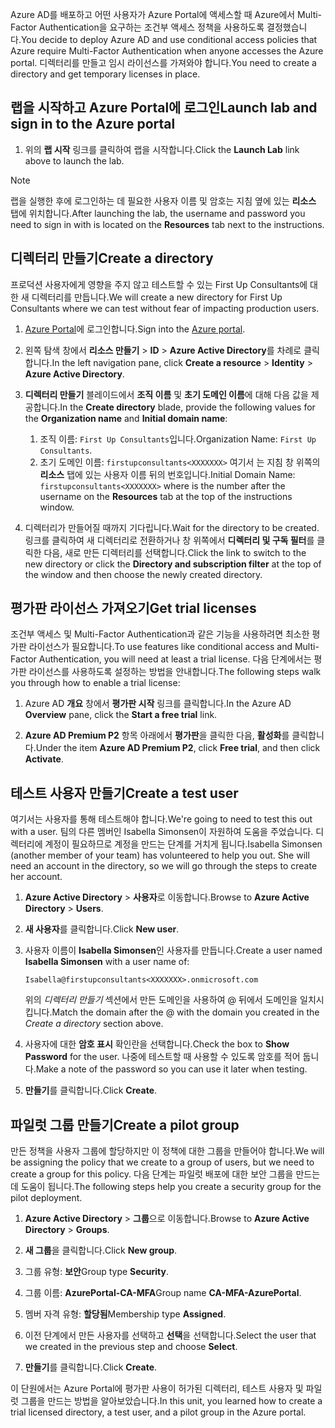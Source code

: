 <span data-ttu-id="22137-101">Azure AD를 배포하고 어떤 사용자가 Azure Portal에 액세스할 때 Azure에서 Multi-Factor Authentication을 요구하는 조건부 액세스 정책을 사용하도록 결정했습니다.</span><span class="sxs-lookup"><span data-stu-id="22137-101">You decide to deploy Azure AD and use conditional access policies that Azure require Multi-Factor Authentication when anyone accesses the Azure portal.</span></span> <span data-ttu-id="22137-102">디렉터리를 만들고 임시 라이선스를 가져와야 합니다.</span><span class="sxs-lookup"><span data-stu-id="22137-102">You need to create a directory and get temporary licenses in place.</span></span>

## <a name="launch-lab-and-sign-in-to-the-azure-portal"></a><span data-ttu-id="22137-103">랩을 시작하고 Azure Portal에 로그인</span><span class="sxs-lookup"><span data-stu-id="22137-103">Launch lab and sign in to the Azure portal</span></span>

1. <span data-ttu-id="22137-104">위의 **랩 시작** 링크를 클릭하여 랩을 시작합니다.</span><span class="sxs-lookup"><span data-stu-id="22137-104">Click the **Launch Lab** link above to launch the lab.</span></span>

> [!NOTE]
> <span data-ttu-id="22137-105">랩을 실행한 후에 로그인하는 데 필요한 사용자 이름 및 암호는 지침 옆에 있는 **리소스** 탭에 위치합니다.</span><span class="sxs-lookup"><span data-stu-id="22137-105">After launching the lab, the username and password you need to sign in with is located on the **Resources** tab next to the instructions.</span></span>

## <a name="create-a-directory"></a><span data-ttu-id="22137-106">디렉터리 만들기</span><span class="sxs-lookup"><span data-stu-id="22137-106">Create a directory</span></span>

<span data-ttu-id="22137-107">프로덕션 사용자에게 영향을 주지 않고 테스트할 수 있는 First Up Consultants에 대한 새 디렉터리를 만듭니다.</span><span class="sxs-lookup"><span data-stu-id="22137-107">We will create a new directory for First Up Consultants where we can test without fear of impacting production users.</span></span>

1. <span data-ttu-id="22137-108">[Azure Portal](https://portal.azure.com?azure-portal=true)에 로그인합니다.</span><span class="sxs-lookup"><span data-stu-id="22137-108">Sign into the [Azure portal](https://portal.azure.com?azure-portal=true).</span></span>

2. <span data-ttu-id="22137-109">왼쪽 탐색 창에서 **리소스 만들기** > **ID** > **Azure Active Directory**를 차례로 클릭합니다.</span><span class="sxs-lookup"><span data-stu-id="22137-109">In the left navigation pane, click **Create a resource** > **Identity** > **Azure Active Directory**.</span></span>

3. <span data-ttu-id="22137-110">**디렉터리 만들기** 블레이드에서 **조직 이름** 및 **초기 도메인 이름**에 대해 다음 값을 제공합니다.</span><span class="sxs-lookup"><span data-stu-id="22137-110">In the **Create directory** blade, provide the following values for the **Organization name** and **Initial domain name**:</span></span>

   1. <span data-ttu-id="22137-111">조직 이름: `First Up Consultants`입니다.</span><span class="sxs-lookup"><span data-stu-id="22137-111">Organization Name: `First Up Consultants`.</span></span>
   2. <span data-ttu-id="22137-112">초기 도메인 이름: `firstupconsultants<XXXXXXX>` 여기서 <XXXXXXX>는 지침 창 위쪽의 **리소스** 탭에 있는 사용자 이름 뒤의 번호입니다.</span><span class="sxs-lookup"><span data-stu-id="22137-112">Initial Domain Name: `firstupconsultants<XXXXXXX>` where <XXXXXXX> is the number after the username on the **Resources** tab at the top of the instructions window.</span></span>

4. <span data-ttu-id="22137-113">디렉터리가 만들어질 때까지 기다립니다.</span><span class="sxs-lookup"><span data-stu-id="22137-113">Wait for the directory to be created.</span></span> <span data-ttu-id="22137-114">링크를 클릭하여 새 디렉터리로 전환하거나 창 위쪽에서 **디렉터리 및 구독 필터**를 클릭한 다음, 새로 만든 디렉터리를 선택합니다.</span><span class="sxs-lookup"><span data-stu-id="22137-114">Click the link to switch to the new directory or click the **Directory and subscription filter** at the top of the window and then choose the newly created directory.</span></span>

## <a name="get-trial-licenses"></a><span data-ttu-id="22137-115">평가판 라이선스 가져오기</span><span class="sxs-lookup"><span data-stu-id="22137-115">Get trial licenses</span></span>

<span data-ttu-id="22137-116">조건부 액세스 및 Multi-Factor Authentication과 같은 기능을 사용하려면 최소한 평가판 라이선스가 필요합니다.</span><span class="sxs-lookup"><span data-stu-id="22137-116">To use features like conditional access and Multi-Factor Authentication, you will need at least a trial license.</span></span> <span data-ttu-id="22137-117">다음 단계에서는 평가판 라이선스를 사용하도록 설정하는 방법을 안내합니다.</span><span class="sxs-lookup"><span data-stu-id="22137-117">The following steps walk you through how to enable a trial license:</span></span>

1. <span data-ttu-id="22137-118">Azure AD **개요** 창에서 **평가판 시작** 링크를 클릭합니다.</span><span class="sxs-lookup"><span data-stu-id="22137-118">In the Azure AD **Overview** pane, click the **Start a free trial** link.</span></span>

1. <span data-ttu-id="22137-119">**Azure AD Premium P2** 항목 아래에서 **평가판**을 클릭한 다음, **활성화**를 클릭합니다.</span><span class="sxs-lookup"><span data-stu-id="22137-119">Under the item **Azure AD Premium P2**, click **Free trial**, and then click **Activate**.</span></span>

## <a name="create-a-test-user"></a><span data-ttu-id="22137-120">테스트 사용자 만들기</span><span class="sxs-lookup"><span data-stu-id="22137-120">Create a test user</span></span>

<span data-ttu-id="22137-121">여기서는 사용자를 통해 테스트해야 합니다.</span><span class="sxs-lookup"><span data-stu-id="22137-121">We're going to need to test this out with a user.</span></span> <span data-ttu-id="22137-122">팀의 다른 멤버인 Isabella Simonsen이 자원하여 도움을 주었습니다. 디렉터리에 계정이 필요하므로 계정을 만드는 단계를 거치게 됩니다.</span><span class="sxs-lookup"><span data-stu-id="22137-122">Isabella Simonsen (another member of your team) has volunteered to help you out. She will need an account in the directory, so we will go through the steps to create her account.</span></span>

1. <span data-ttu-id="22137-123">**Azure Active Directory** > **사용자**로 이동합니다.</span><span class="sxs-lookup"><span data-stu-id="22137-123">Browse to **Azure Active Directory** > **Users**.</span></span>

1. <span data-ttu-id="22137-124">**새 사용자**를 클릭합니다.</span><span class="sxs-lookup"><span data-stu-id="22137-124">Click **New user**.</span></span>

1. <span data-ttu-id="22137-125">사용자 이름이 **Isabella Simonsen**인 사용자를 만듭니다.</span><span class="sxs-lookup"><span data-stu-id="22137-125">Create a user named **Isabella Simonsen** with a user name of:</span></span>

   `Isabella@firstupconsultants<XXXXXXX>.onmicrosoft.com`

   <span data-ttu-id="22137-126">위의 *디렉터리 만들기* 섹션에서 만든 도메인을 사용하여 @ 뒤에서 도메인을 일치시킵니다.</span><span class="sxs-lookup"><span data-stu-id="22137-126">Match the domain after the @ with the domain you created in the *Create a directory* section above.</span></span>

1. <span data-ttu-id="22137-127">사용자에 대한 **암호 표시** 확인란을 선택합니다.</span><span class="sxs-lookup"><span data-stu-id="22137-127">Check the box to **Show Password** for the user.</span></span> <span data-ttu-id="22137-128">나중에 테스트할 때 사용할 수 있도록 암호를 적어 둡니다.</span><span class="sxs-lookup"><span data-stu-id="22137-128">Make a note of the password so you can use it later when testing.</span></span>

1. <span data-ttu-id="22137-129">**만들기**를 클릭합니다.</span><span class="sxs-lookup"><span data-stu-id="22137-129">Click **Create**.</span></span>

## <a name="create-a-pilot-group"></a><span data-ttu-id="22137-130">파일럿 그룹 만들기</span><span class="sxs-lookup"><span data-stu-id="22137-130">Create a pilot group</span></span>

<span data-ttu-id="22137-131">만든 정책을 사용자 그룹에 할당하지만 이 정책에 대한 그룹을 만들어야 합니다.</span><span class="sxs-lookup"><span data-stu-id="22137-131">We will be assigning the policy that we create to a group of users, but we need to create a group for this policy.</span></span> <span data-ttu-id="22137-132">다음 단계는 파일럿 배포에 대한 보안 그룹을 만드는 데 도움이 됩니다.</span><span class="sxs-lookup"><span data-stu-id="22137-132">The following steps help you create a security group for the pilot deployment.</span></span>

1. <span data-ttu-id="22137-133">**Azure Active Directory** > **그룹**으로 이동합니다.</span><span class="sxs-lookup"><span data-stu-id="22137-133">Browse to **Azure Active Directory** > **Groups**.</span></span>

1. <span data-ttu-id="22137-134">**새 그룹**을 클릭합니다.</span><span class="sxs-lookup"><span data-stu-id="22137-134">Click **New group**.</span></span>

1. <span data-ttu-id="22137-135">그룹 유형: **보안**</span><span class="sxs-lookup"><span data-stu-id="22137-135">Group type **Security**.</span></span>

1. <span data-ttu-id="22137-136">그룹 이름: **AzurePortal-CA-MFA**</span><span class="sxs-lookup"><span data-stu-id="22137-136">Group name **CA-MFA-AzurePortal**.</span></span>

1. <span data-ttu-id="22137-137">멤버 자격 유형: **할당됨**</span><span class="sxs-lookup"><span data-stu-id="22137-137">Membership type **Assigned**.</span></span>

1. <span data-ttu-id="22137-138">이전 단계에서 만든 사용자를 선택하고 **선택**을 선택합니다.</span><span class="sxs-lookup"><span data-stu-id="22137-138">Select the user that we created in the previous step and choose **Select**.</span></span>

1. <span data-ttu-id="22137-139">**만들기**를 클릭합니다.</span><span class="sxs-lookup"><span data-stu-id="22137-139">Click **Create**.</span></span>

<span data-ttu-id="22137-140">이 단원에서는 Azure Portal에 평가판 사용이 허가된 디렉터리, 테스트 사용자 및 파일럿 그룹을 만드는 방법을 알아보았습니다.</span><span class="sxs-lookup"><span data-stu-id="22137-140">In this unit, you learned how to create a trial licensed directory, a test user, and a pilot group in the Azure portal.</span></span>